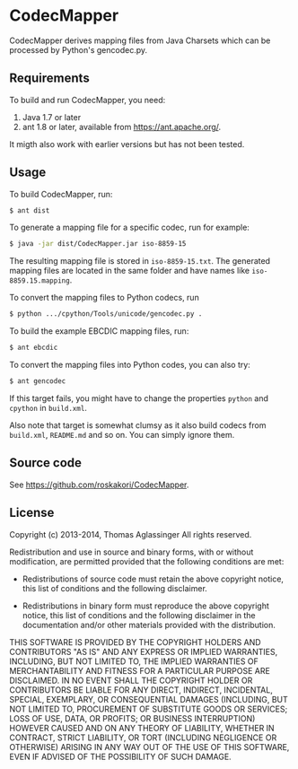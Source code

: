 CodecMapper
===========

CodecMapper derives mapping files from Java Charsets which can be processed
by Python's gencodec.py.


Requirements
------------

To build and run CodecMapper, you need:

  1. Java 1.7 or later
  2. ant 1.8 or later, available from https://ant.apache.org/.

It migth also work with earlier versions but has not been tested.
  

Usage
-----

To build CodecMapper, run:

```sh
$ ant dist
```

To generate a mapping file for a specific codec, run for example:

```sh
$ java -jar dist/CodecMapper.jar iso-8859-15
```

The resulting mapping file is stored in `iso-8859-15.txt`. The generated mapping files
are located in the same folder and have names like
`iso-8859.15.mapping`.

To convert the mapping files to Python codecs, run

```sh
$ python .../cpython/Tools/unicode/gencodec.py .
```

To build the example EBCDIC mapping files, run:

```sh
$ ant ebcdic
```

To convert the mapping files into Python codes, you can also try:

```sh
$ ant gencodec
```

If this target fails, you might have to change the properties `python` and
`cpython` in `build.xml`.

Also note that target is somewhat clumsy as it also build codecs from
`build.xml`, `README.md` and so on. You can simply ignore them.


Source code
-----------

See https://github.com/roskakori/CodecMapper.


License
-------

Copyright (c) 2013-2014, Thomas Aglassinger
All rights reserved.

Redistribution and use in source and binary forms, with or without
modification, are permitted provided that the following conditions are met:

* Redistributions of source code must retain the above copyright notice,
  this list of conditions and the following disclaimer.

* Redistributions in binary form must reproduce the above copyright notice,
  this list of conditions and the following disclaimer in the documentation
  and/or other materials provided with the distribution.

THIS SOFTWARE IS PROVIDED BY THE COPYRIGHT HOLDERS AND CONTRIBUTORS "AS IS"
AND ANY EXPRESS OR IMPLIED WARRANTIES, INCLUDING, BUT NOT LIMITED TO, THE
IMPLIED WARRANTIES OF MERCHANTABILITY AND FITNESS FOR A PARTICULAR PURPOSE
ARE DISCLAIMED. IN NO EVENT SHALL THE COPYRIGHT HOLDER OR CONTRIBUTORS BE
LIABLE FOR ANY DIRECT, INDIRECT, INCIDENTAL, SPECIAL, EXEMPLARY, OR
CONSEQUENTIAL DAMAGES (INCLUDING, BUT NOT LIMITED TO, PROCUREMENT OF
SUBSTITUTE GOODS OR SERVICES; LOSS OF USE, DATA, OR PROFITS; OR BUSINESS
INTERRUPTION) HOWEVER CAUSED AND ON ANY THEORY OF LIABILITY, WHETHER IN
CONTRACT, STRICT LIABILITY, OR TORT (INCLUDING NEGLIGENCE OR OTHERWISE)
ARISING IN ANY WAY OUT OF THE USE OF THIS SOFTWARE, EVEN IF ADVISED OF THE
POSSIBILITY OF SUCH DAMAGE.
